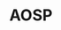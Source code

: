 ---
permalink: /engineering/projects/aosp/
project_link_name: aosp
project_maintainers:
- email: andy.doan@linaro.org
  first_name: Andy
  id: 479
  last_name: Doan
  url: http://patches.linaro.org/api/users/479/?format=json
  username: andy.doan@linaro.org
statsAvailable: 'false'
title: AOSP
---
